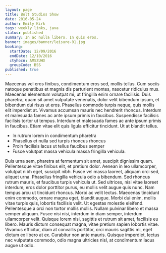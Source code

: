 ```yaml
---
layout: page
title: Bolt Studios Show
date: 2016-05-24
author: Emily Kirk
tags: weekly links, java
status: published
summary: In ac nulla libero. In quis eros.
banner: images/banner/leisure-01.jpg
booking:
  startDate: 12/09/2016
  endDate: 12/10/2016
  ctyhocn: AMSZUHX
  groupCode: BSS
published: true
---
```

Maecenas vel eros finibus, condimentum eros sed, mollis tellus. Cum sociis natoque penatibus et magnis dis parturient montes, nascetur ridiculus mus. Maecenas elementum volutpat mi, ut fringilla enim ornare facilisis. Duis pharetra, quam sit amet vulputate venenatis, dolor velit bibendum ipsum, et bibendum dui risus ut eros. Phasellus commodo turpis neque, quis mollis elit imperdiet at. Vivamus accumsan mauris nec hendrerit rhoncus. Interdum et malesuada fames ac ante ipsum primis in faucibus. Suspendisse facilisis facilisis tortor ut tempus. Interdum et malesuada fames ac ante ipsum primis in faucibus. Etiam vitae elit quis ligula efficitur tincidunt. Ut at blandit tellus.

* In rutrum lorem in condimentum pharetra
* Phasellus et nulla sed turpis rhoncus rhoncus
* Proin facilisis lacus ut tellus faucibus semper
* Fusce volutpat massa vehicula massa fringilla vehicula.

Duis urna sem, pharetra at fermentum sit amet, suscipit dignissim quam. Pellentesque vitae finibus elit, et pretium dolor. Aenean in leo ullamcorper, volutpat nibh eget, suscipit nibh. Fusce vel massa laoreet, aliquam orci sed, aliquet urna. Phasellus fringilla vehicula odio a bibendum. Sed rhoncus rutrum mauris, et faucibus turpis vehicula ut. Sed ultrices, nisi vitae laoreet interdum, eros dolor porttitor purus, eu mollis velit augue quis nunc. Nam tempus arcu ut tincidunt rhoncus. Morbi ac velit lectus. Maecenas tincidunt enim commodo, ornare magna eget, blandit augue. Morbi dui enim, mollis vitae turpis quis, lobortis facilisis velit. Ut egestas molestie eleifend.
Pellentesque a orci non tortor mollis mollis. Nullam pulvinar libero et massa semper aliquam. Fusce nisi nisi, interdum in diam semper, interdum ullamcorper velit. Quisque lorem nisi, sagittis et rutrum sit amet, facilisis eu libero. Mauris dictum consequat magna, vitae pretium sapien lobortis vitae. Vivamus efficitur, diam at convallis porttitor, orci mauris sagittis mi, eget dictum ex libero at ex. Curabitur non ante mauris. Quisque imperdiet, lectus nec vulputate commodo, odio magna ultricies nisl, at condimentum lacus augue ut odio.
